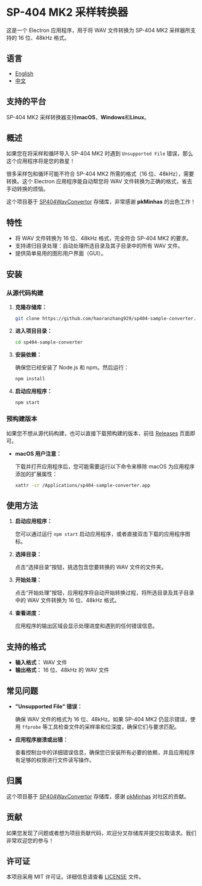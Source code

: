 # SP-404 MK2 采样转换器

这是一个 Electron 应用程序，用于将 WAV 文件转换为 SP-404 MK2 采样器所支持的 16 位、48kHz 格式。

## 语言

- [English](README.md)
- [中文](README_zh.md)

## 支持的平台

SP-404 MK2 采样转换器支持**macOS**，**Windows**和**Linux**。

## 概述

如果您在将采样和循环导入 SP-404 MK2 时遇到 `Unsupported File` 错误，那么这个应用程序将是您的救星！

很多采样包和循环可能不符合 SP-404 MK2 所需的格式（16 位、48kHz），需要转换。这个 Electron 应用程序能自动帮您将 WAV 文件转换为正确的格式，省去手动转换的烦恼。

这个项目基于 [SP404WavConvertor](https://github.com/pkMinhas/SP404WavConvertor) 存储库，非常感谢 **pkMinhas** 的出色工作！

## 特性

- 将 WAV 文件转换为 16 位、48kHz 格式，完全符合 SP-404 MK2 的要求。
- 支持递归目录处理：自动处理所选目录及其子目录中的所有 WAV 文件。
- 提供简单易用的图形用户界面（GUI）。

## 安装

### 从源代码构建

1. **克隆存储库：**

   ```bash
   git clone https://github.com/haoranzhang929/sp404-sample-converter.git
   ```

2. **进入项目目录：**

   ```bash
   cd sp404-sample-converter
   ```

3. **安装依赖：**

   确保您已经安装了 Node.js 和 npm。然后运行：

   ```bash
   npm install
   ```

4. **启动应用程序：**

   ```bash
   npm start
   ```

### 预构建版本

如果您不想从源代码构建，也可以直接下载预构建的版本，前往 [Releases](https://github.com/haoranzhang929/sp404-sample-converter/releases) 页面即可。

- **macOS 用户注意：**

  下载并打开应用程序后，您可能需要运行以下命令来移除 macOS 为应用程序添加的扩展属性：

  ```bash
  xattr -cr /Applications/sp404-sample-converter.app
  ```

## 使用方法

1. **启动应用程序：**

   您可以通过运行 `npm start` 启动应用程序，或者直接双击下载的应用程序图标。

2. **选择目录：**

   点击“选择目录”按钮，挑选包含您要转换的 WAV 文件的文件夹。

3. **开始处理：**

   点击“开始处理”按钮，应用程序将自动开始转换过程，将所选目录及其子目录中的 WAV 文件转换为 16 位、48kHz 格式。

4. **查看进度：**

   应用程序的输出区域会显示处理进度和遇到的任何错误信息。

## 支持的格式

- **输入格式：** WAV 文件
- **输出格式：** 16 位、48kHz 的 WAV 文件

## 常见问题

- **"Unsupported File" 错误：**

  确保 WAV 文件的格式为 16 位、48kHz。如果 SP-404 MK2 仍显示错误，使用 `ffprobe` 等工具检查文件的采样率和位深度，确保它们与要求匹配。

- **应用程序崩溃或出错：**

  查看控制台中的详细错误信息，确保您已安装所有必要的依赖，并且应用程序有足够的权限进行文件读写操作。

## 归属

这个项目基于 [SP404WavConvertor](https://github.com/pkMinhas/SP404WavConvertor) 存储库，感谢 [pkMinhas](https://github.com/pkMinhas) 对社区的贡献。

## 贡献

如果您发现了问题或者想为项目贡献代码，欢迎分叉存储库并提交拉取请求。我们非常欢迎您的参与！

## 许可证

本项目采用 MIT 许可证。详细信息请查看 [LICENSE](LICENSE) 文件。
